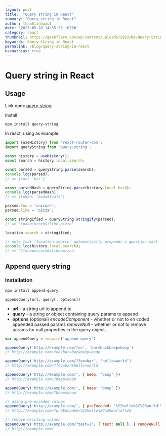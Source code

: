```yaml
---
layout: post
title:  "Query string in React"
summary: "Query string in React"
author: thanhtinhpas1
date: '2023-05-28 14:35:23 +0530'
category: react
thumbnail: https://geekflare.com/wp-content/uploads/2022/08/Query-String-Value-poster2-1.jpg
keywords: Query string in React
permalink: /blog/query-string-in-react
usemathjax: true
---
```


# Query string in React

## Usage
Link npm: [query-string](https://www.npmjs.com/package/query-string)

Install
```bash
npm install query-string
```

In react, using as example:

```javascript
import {useHistory} from 'react-router-dom';
import queryString from 'query-string';

const history = useHistory();
const search = history.local.search;

const parsed = queryString.parse(search);
console.log(parsed);
// => {foo: 'bar'}

const parsedHash = queryString.parse(history.local.hash);
console.log(parsedHash);
// => {token: 'bada55cafe'}

parsed.foo = 'unicorn';
parsed.like = 'pizza';

const stringified = queryString.stringify(parsed);
// => 'foo=uincorn&ilike-pizza'

location.search = stringified;

// note that `location.search` automatically prepends a question mark
console.log(history.local.search);
// => '?foo=unicorn&ilike=pizza'
```

## Append query string
### Installation
```bash
npm install append-query
```

`appendQuery(url, query[, options])`

- **url** - a string url to append to
- **query** - a string or object containing query params to append
- **options** (optional)
    *encodeComponent* - whether or not to en coded appended passed params
    *removeNull* - whether or not to remove params for null properties in the query object.

```javascript
var appendQuery = require('append-query')

appendQuery('http://example.com/foo', 'bar=baz&beep=boop')
// http://example.com/foo?bar=baz&beep=boop

appendQuery('http://example.com/?foo=bar', 'hello=world')
// http://example.com/?foo=bar&hello=world

appendQuery('http://example.com/', { beep: 'boop' })
// http://example.com/?beep=boop

appendQuery('http://example.com/', { beep: 'boop' })
// http://example.com/?beep=boop

// using pre-encoded values
appendQuery('http://example.com/', { preEncoded: '%22hello%2C%20world!%22' }, { encodeComponents: false })
// http://example.com/?preEncoded=%22hello%2C%20world!%22

// remove existing values
appendQuery('http://example.com/?test=1', { test: null }, { removeNull: true })
// http://example.com/
```